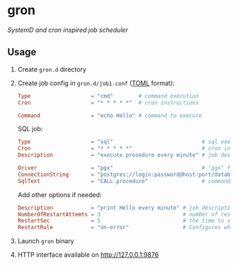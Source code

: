 # gron

*SystemD and cron inspired job scheduler*

## Usage

1. Create `gron.d` directory
2. Create job config in `gron.d/job1.conf` ([TOML](https://en.wikipedia.org/wiki/TOML) format):
    ```toml
    Type                   = "cmd"        # command execution
    Cron                   = "* * * * *"  # cron instructions

    Command                = "echo Hello" # command to execute
    ```

    SQL job:
    ```toml
    Type                   = "sql"                            # sql execution
    Cron                   = "* * * * *"                      # cron instructions
    Description            = "execute procedure every minute" # job description

    Driver                 = "pgx"                            # "pgx" for Postgresql, "oracle" for Oracle, "sqlserver" for Microsoft SQL Server
    ConnectionString       = "postgres://login:password@host:port/database?sslmode=disable" # each driver has different syntax
    SqlText                = "CALL procedure"                 # command to execute
    ```

    Add other options if needed:
    ```toml
    Description            = "print Hello every minute" # job description
    NumberOfRestartAttemts = 3                          # number of restart attemts
    RestartSec             = 5                          # the time to sleep before restarting a job (seconds)
    RestartRule            = "on-error"                 # Configures whether the job shall be restarted when the job process exits
    ```
3. Launch `gron` binary
4. HTTP interface available on http://127.0.0.1:9876

